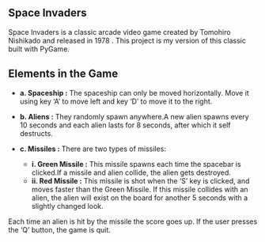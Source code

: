 ## Space Invaders

Space Invaders is a classic arcade video game created by Tomohiro Nishikado and released in
1978 .
This project is my version of this classic built with PyGame.

## Elements in the Game
* **a. Spaceship :** The spaceship can only be moved horizontally. Move it using key ‘A’ to move left and key ‘D’ to move it to the right.

* **b. Aliens :** They randomly spawn anywhere.A new alien spawns every 10 seconds and each alien lasts for 8 seconds, after which it self destructs.

* **c. Missiles :** There are two types of missiles:
	* **i. Green Missile :** This missile spawns each time the spacebar is clicked.If a missile and alien collide, the alien gets  destroyed.
	* **ii. Red Missile :** This missile is shot when the ‘S’ key is clicked, and moves faster than the Green Missile. If this missile collides with an alien, the alien will exist on the board for another 5 seconds with a slightly changed look.


Each time an alien is hit by the missile the score goes up.
If the user presses the ‘Q’ button, the game is quit.
